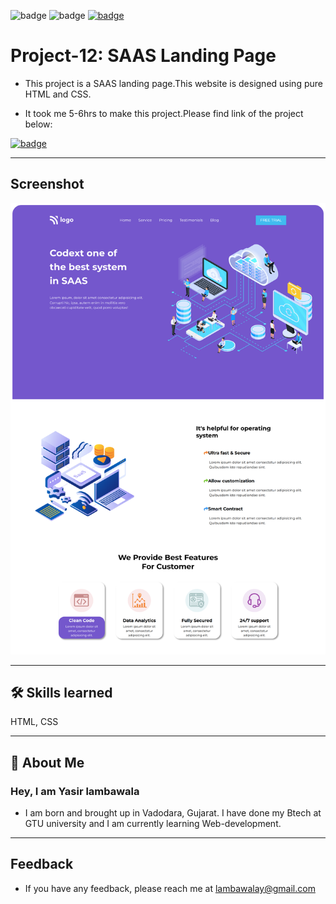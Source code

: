 ![badge](https://img.shields.io/badge/MADE%20WITH-HTML%20%26%20CSS-blue)
![badge](https://img.shields.io/badge/TIME%20TAKEN-5--6hrs-red)
[![badge](https://img.shields.io/badge/SEE%20DEMO%20-VISIT-green)](https://project13-07822.netlify.app/)

# Project-12: SAAS Landing Page

- This project is a SAAS landing page.This website is designed using pure HTML and CSS.

- It took me 5-6hrs to make this project.Please find link of the project below:

[![badge](https://img.shields.io/badge/LINK%20OF-PROJECT--13-blue)](https://project13-07822.netlify.app/)

---

## Screenshot

![App Screenshot](./images/project-13ss.png)

---

## 🛠 Skills learned

HTML, CSS

---

## 🚀 About Me

### Hey, I am Yasir lambawala

- I am born and brought up in Vadodara, Gujarat. I have done my Btech at GTU university and I am currently learning Web-development.

---

## Feedback

- If you have any feedback, please reach me at lambawalay@gmail.com
